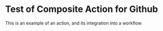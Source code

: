# Test of Composite Action for Github

This is an example of an action, and its integration into a workflow
